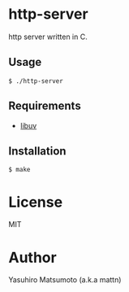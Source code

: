 # http-server

http server written in C.

## Usage

```
$ ./http-server
```

## Requirements

* [libuv](https://github.com/joyent/libuv)

## Installation

```
$ make
```

# License

MIT

# Author

Yasuhiro Matsumoto (a.k.a mattn)
